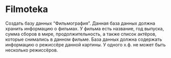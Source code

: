 # Filmoteka
Создать базу данных “Фильмография”. Данная база данных должна хранить информацию о фильмах. У фильма есть название, год выпуска, сумма сборов в мире, продолжительность, а также список актёров, которые снимались в данном фильме. База данных должна содержать информацию о режиссёре данной картины. У одного х.ф. не может быть несколько режиссёров.
